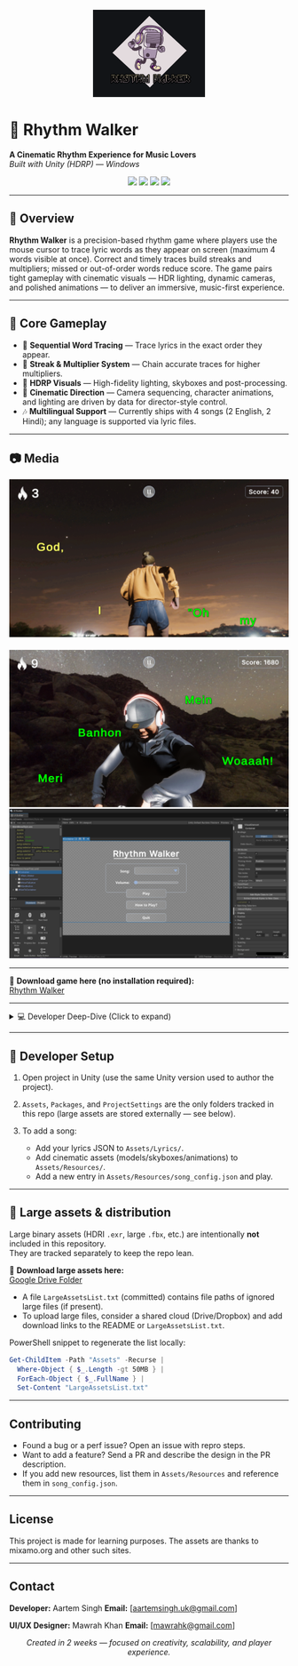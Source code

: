 <p align="center">
  <img src="Screenshots\Rhythm Walker.png" alt="Rhythm Walker Banner" width="40%"/>
</p>

# 🎵 Rhythm Walker

**A Cinematic Rhythm Experience for Music Lovers**  
*Built with Unity (HDRP) — Windows*

<p align="center">
  <img src="https://img.shields.io/badge/Engine-Unity%202022+-black?style=for-the-badge&logo=unity" />
  <img src="https://img.shields.io/badge/Language-C%23-239120?style=for-the-badge&logo=c-sharp" />
  <img src="https://img.shields.io/badge/Render%20Pipeline-HDRP-blueviolet?style=for-the-badge" />
  <img src="https://img.shields.io/badge/Platform-Windows-blue?style=for-the-badge&logo=windows" />
</p>

---

## 🌟 Overview

**Rhythm Walker** is a precision-based rhythm game where players use the mouse cursor to trace lyric words as they appear on screen (maximum 4 words visible at once). Correct and timely traces build streaks and multipliers; missed or out-of-order words reduce score. The game pairs tight gameplay with cinematic visuals — HDR lighting, dynamic cameras, and polished animations — to deliver an immersive, music-first experience.

---

## 🎯 Core Gameplay

* 🎼 **Sequential Word Tracing** — Trace lyrics in the exact order they appear.
* 🔁 **Streak & Multiplier System** — Chain accurate traces for higher multipliers.
* 🌌 **HDRP Visuals** — High-fidelity lighting, skyboxes and post-processing.
* 🎥 **Cinematic Direction** — Camera sequencing, character animations, and lighting are driven by data for director-style control.
* 🎶 **Multilingual Support** — Currently ships with 4 songs (2 English, 2 Hindi); any language is supported via lyric files.

---

## 📷 Media

<img src="Screenshots\Screenshot 2025-08-12 232439.png" style="margin-bottom:20px;" />

<img src="Screenshots\Screenshot 2025-08-12 232715.png" />

<img src="Screenshots\UI document.png" />

---

🔗 **Download game here (no installation required):**  
[Rhythm Walker](https://drive.google.com/file/d/19UjPFsT1UAGGm4DeIgBGTM50vLjNqZdN/view?usp=sharing)

---

<details>
<summary>💻 Developer Deep-Dive (Click to expand)</summary>

### 🛠 Technical Highlights

* **Engine:** Unity (HDRP)
* **Platform:** Windows
* **Key scripts:** `SequenceController.cs`, lyric & song loaders, tracing detection
* **Design goal:** Scalability & replicability — level creation is data-driven, non-programmers can author content.

---

### 🔁 Content Pipeline (Add songs / levels without code)

Rhythm Walker separates *content* from *code* so creators can design levels purely by editing JSON and adding assets to `Assets/Resources`.

#### 1) Lyrics files — `Assets/Lyrics`

Lyrics are time-coded JSON arrays. Each object defines the window when a word appears.

```json
[
  { "start": "00:00:17.89", "end": "00:00:18.36", "text": "Arms" },
  { "start": "00:00:18.36", "end": "00:00:18.83", "text": "around" },
  { "start": "00:00:18.83", "end": "00:00:19.30", "text": "you" }
]
```

* **Creation:** Manually authoring JSON or converting `.lrc` files works.
* **Behavior:** Words are spawned at their `start` time and removed at `end` (or when traced). Order is enforced — untraced earlier words count as missed.

---

#### 2) Song configuration — `Assets/Resources/song_config.json`

This is the director’s control file. It maps cinematic assets and timing to a song and drives `SequenceController.cs`.

Example entry:

```json
{
  "title": "bbno$, y2k - lalala",
  "playerModelName": "MainCharacter",
  "skyCubemapNames": ["AmbienceExposure4k", "UnearthlyRed4k", "PlanetaryEarth4k", "sandsloot_4k"],
  "cameraPositions": [ { "x": 0, "y": 0, "z": -2 }, { "x": 0, "y": 0, "z": -4 }, { "x": 100, "y": 0, "z": 0 }, { "x": 0, "y": 0, "z": -4 } ],
  "rotateSpeed": [0, 0, 0, 0],
  "fadeDuration": [2, 2, 2, 2],
  "followDistances": [1.5, 1.5, 3.0, 1.5],
  "followHeights": [-1, -1, 1, -1],
  "transitionDurations": [7, 26, 71, 0],
  "animationClipNames": ["idle", "walk", "fall", "run"],
  "sunWorldPositions": [ { "x": 0, "y": 1, "z": -9 }, { "x": 0, "y": 1, "z": -9 }, { "x": 0, "y": 1, "z": -9 }, { "x": 0, "y": 1, "z": -9 } ],
  "attachSunToCamera": [false, false, false, false]
}
```

* **What creators can change:** scenes, camera paths, transition times, character model, animations, skyboxes, sun & lighting, and more.
* **Where assets live:** Place models, animation clips, and skybox cubemaps inside `Assets/Resources` and reference them by name in the JSON.

---

### ⚙️ Extending & Customizing

* Add songs by creating a new lyrics JSON and an entry in `song_config.json`.
* Small behavior changes and new features belong in `SequenceController.cs` and are intentionally modular.
* Want runtime editors for non‑coders? The data-driven approach makes building an in‑editor tool straightforward.

</details>

---

## 🔧 Developer Setup

1. Open project in Unity (use the same Unity version used to author the project).
2. `Assets`, `Packages`, and `ProjectSettings` are the only folders tracked in this repo (large assets are stored externally — see below).
3. To add a song:

   * Add your lyrics JSON to `Assets/Lyrics/`.
   * Add cinematic assets (models/skyboxes/animations) to `Assets/Resources/`.
   * Add a new entry in `Assets/Resources/song_config.json` and play.

---

## 📁 Large assets & distribution

Large binary assets (HDRI `.exr`, large `.fbx`, etc.) are intentionally **not** included in this repository.  
They are tracked separately to keep the repo lean.

🔗 **Download large assets here:**  
[Google Drive Folder](https://drive.google.com/drive/folders/13LYy_GsfUvvhqOO5RsRfmaZX8dFb_t0x?usp=sharing)


* A file `LargeAssetsList.txt` (committed) contains file paths of ignored large files (if present).
* To upload large files, consider a shared cloud (Drive/Dropbox) and add download links to the README or `LargeAssetsList.txt`.

PowerShell snippet to regenerate the list locally:

```powershell
Get-ChildItem -Path "Assets" -Recurse |
  Where-Object { $_.Length -gt 50MB } |
  ForEach-Object { $_.FullName } |
  Set-Content "LargeAssetsList.txt"
```

---

## Contributing

* Found a bug or a perf issue? Open an issue with repro steps.
* Want to add a feature? Send a PR and describe the design in the PR description.
* If you add new resources, list them in `Assets/Resources` and reference them in `song_config.json`.

---

## License

This project is made for learning purposes. The assets are thanks to mixamo.org and other such sites.

---

## Contact

**Developer:** Aartem Singh
**Email:** \[[aartemsingh.uk@gmail.com](mailto:aartemsingh.uk@gmail.com)]

**UI/UX Designer:** Mawrah Khan
**Email:** \[[mawrahk@gmail.com](mailto:mawrahk@gmail.com)]

<p align="center">
  <i>Created in 2 weeks — focused on creativity, scalability, and player experience.</i>
</p>
